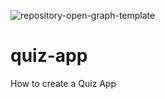 ![repository-open-graph-template](https://user-images.githubusercontent.com/127183037/232163470-56eac3a0-f92d-4d13-86f5-040a38164e3b.jpg)

# quiz-app
How to create a Quiz App
